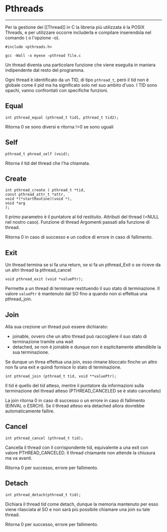 # Pthreads
---
Per la gestione dei [[Thread]] in C la libreria più utilizzata è la POSIX Threads, e per utilizzare occorre includerla e compilare inserendola nel comando ( o l'opzione -o).

```
#include <pthreads.h>

gcc -Wall -o myexe -pthread file.c
```

Un thread diventa una particolare funzione che viene eseguita in maniera indipendente dal resto del programma.

Ogni thread è identificato da un TID, di tipo `pthread_t`, però il tid non è globale come il pid ma ha significato solo nel suo ambito d'uso.
I TID sono opachi, vanno confrontati con specifiche funzioni.

## Equal

```
int pthread_equal (pthread_t tid1, pthread_t tid2);
```

Ritorna 0 se sono diversi e ritorna !=0 se sono uguali

## Self

```
pthread_t phread_self (void);
```

Ritorna il tid del thread che l'ha chiamata.

## Create

```
int pthread_create ( pthread_t *tid, 
const pthread_attr_t *attr,
void *(*startRoutine)(void *),
void *arg
);
```

Il primo parametro è il puntatore al tid restituito.
Attributi del thread (=NULL nel nostro caso).
Funzione di thread
Argomenti passati alla funzione di thread.

Ritorna 0 in caso di successo e un codice di errore in caso di fallimento.

## Exit
Un thread termina se si fa una return, se si fa un pthread_Exit o se riceve da un altri thread la pthread_cancel

```
void pthread_exit (void *valuePtr);
```

Permette a un thread di terminare restituendo il suo stato di terminazione.
Il valore `valuePtr` è mantenuto dal SO fino a quando non si effettua una pthread_join.

## Join
Alla sua crezione un thread può essere dichiarato:
- joinable, ovvero che un altro thread può raccogliere il suo stato di terminazione tramite una wait
- detached, se non è joinable e dunque non è esplicitamente attendibile la sua terminazione.

Se dunque un threa effettua una join, esso rimane bloccato finche un altro non fa una exit e quindi fornisce lo stato di terminazione.

```
int pthread_join (pthread_t tid, void **valuePtr);
```

Il tid è quello del tid atteso, mentre il puntatore da informazioni sulla terminazione del thread atteso (PTHREAD_CANCELED se è stato cancellato)

La join ritorna 0 in caso di successo o un errore in caso di fallimento (EINVAL o ESRCH).
Se il thread atteso era detached allora dovrebbe automaticamente fallire.

## Cancel

```
int pthread_cancel (pthread_t tid);
```

Cancella il thread con il corrispondente tid, equivalente a una exit con valore PTHREAD_CANCELED.
Il thread chiamante non attende la chiusura ma va avanti.

Ritorna 0 per successo, errore per fallimento.

## Detach

```
int pthread_detach(pthread_t tid);
```

Dichiara il thread tid come detach, dunque la memoria mantenuto per esso viene rilasciata al SO e non sarà più possibile chiamare una join su tale thread.

Ritorna 0 per successo, errore per fallimento.

